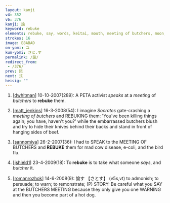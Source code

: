 ```yaml
---
layout: kanji
v4: 352
v6: 376
kanji: 諭
keyword: rebuke
elements: rebuke, say, words, keitai, mouth, meeting of butchers, moon, month, flesh, part of the body, sword, sabre, saber
strokes: 16
image: E8ABAD
on-yomi: ユ
kun-yomi: さと.す
permalink: /諭/
redirect_from:
 - /376/
prev: 諾
next: 式
heisig: ""
---
```


1) [<a href="http://kanji.koohii.com/profile/dwhitman">dwhitman</a>] 10-10-2007(289): A PETA activist <em>speaks</em> at a <em>meeting</em> of <em>butchers</em> to<strong> rebuke</strong> them.

2) [<a href="http://kanji.koohii.com/profile/matt_jenkins">matt_jenkins</a>] 16-3-2008(54): I imagine <em>Socrates</em> gate-crashing a <em>meeting of butchers</em> and REBUKING them: &#039;You&#039;ve been killing things again; you have, haven&#039;t you?&#039; while the embarrassed butchers blush and try to hide their knives behind their backs and stand in front of hanging sides of beef.

3) [<a href="http://kanji.koohii.com/profile/sannomiya">sannomiya</a>] 26-2-2007(36): I had to SPEAK to the MEETING OF BUTCHERS and<strong> REBUKE</strong> them for mad cow disease, e-coli, and the bird flu.

4) [<a href="http://kanji.koohii.com/profile/jshield1">jshield1</a>] 23-4-2009(18): To<strong> rebuke</strong> is to take what someone <em>says</em>, and <em>butcher</em> it.

5) [<a href="http://kanji.koohii.com/profile/romanrozhok">romanrozhok</a>] 14-6-2008(9): 諭す 【さとす】 (v5s,vt) to admonish; to persuade; to warn; to remonstrate; (P) STORY: Be careful what you SAY at the BUTCHERS MEETING because they only give you one WARNING and then you become part of a hot dog.

